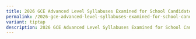 ```yaml
---
title: 2026 GCE Advanced Level Syllabuses Examined for School Candidates
permalink: /2026-gce-advanced-level-syllabuses-examined-for-school-candidates/
variant: tiptap
description: 2026 GCE Advanced Level Syllabuses Examined for School Candidates
---
```

<p></p>